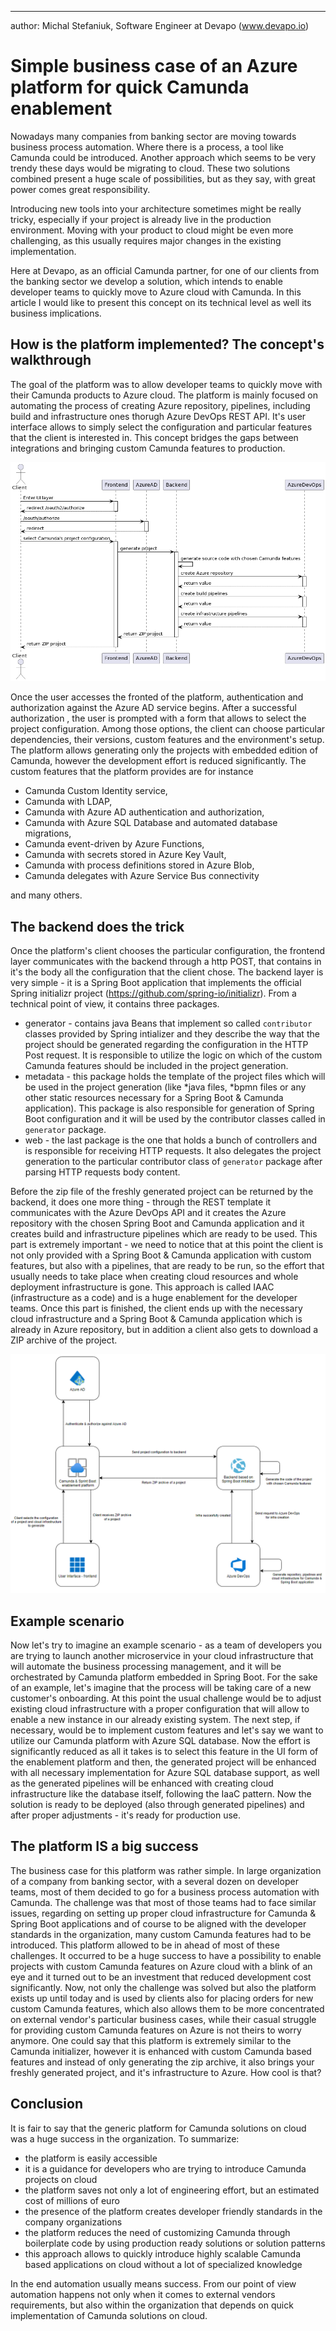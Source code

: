 ---
author: Michal Stefaniuk, Software Engineer at Devapo (www.devapo.io)

# Simple business case of an Azure platform for quick Camunda enablement
Nowadays many companies from banking sector are moving towards business process automation. 
Where there is a process, a tool like Camunda could be introduced. 
Another approach which seems to be very trendy these days would be migrating to cloud. These two solutions combined
present a huge scale of possibilities, but as they say, with great power comes great responsibility.

Introducing new tools into your architecture sometimes might be really tricky, especially if your project is already live
in the production environment. Moving with your product to cloud might be even more challenging, as this usually requires
major changes in the existing implementation.

Here at Devapo, as an official Camunda partner, for one of our clients from the banking sector we develop a solution, which intends to enable developer
teams to quickly move to Azure cloud with Camunda. In this article I would like to present this concept on its technical level as well its business implications.

## How is the platform implemented? The concept's walkthrough
The goal of the platform was to allow developer teams to quickly move with their Camunda products to Azure cloud. The platform is mainly focused
on automating the process of creating Azure repository, pipelines, including build and infrastructure ones thorugh Azure DevOps REST API.
It's user interface allows to simply select the configuration and particular features that the client is interested in. This concept bridges the gaps
between integrations and bringing custom Camunda features to production.

![image info](./msc.png)

Once the user accesses the fronted of the platform, authentication and authorization against the Azure AD service begins. After a successful authorization
, the user is prompted with a form that allows to select the project configuration. Among those options, the client can choose particular dependencies, their versions, custom features and the environment's setup. The platform
allows generating only the projects with embedded edition of Camunda, however the development effort is reduced significantly. The custom
features that the platform provides are for instance

* Camunda Custom Identity service,
* Camunda with LDAP,
* Camunda with Azure AD authentication and authorization,
* Camunda with Azure SQL Database and automated database migrations,
* Camunda event-driven by Azure Functions,
* Camunda with secrets stored in Azure Key Vault,
* Camunda with process definitions stored in Azure Blob,
* Camunda delegates with Azure Service Bus connectivity

and many others.  


## The backend does the trick
Once the platform's client chooses the particular configuration, the frontend layer communicates with the backend through a http POST, that contains in it's the body all the configuration that the client chose. The backend layer is very simple - it is a Spring Boot application that implements the official Spring initializr project (https://github.com/spring-io/initializr).
From a technical point of view, it contains three packages.
* generator - contains java Beans that implement so called `contributor` classes provided by Spring intializer and they describe the way that the 
  project should be generated regarding the configuration in the HTTP Post request. It is responsible to utilize the logic on which of the custom Camunda features should
  be included in the project generation.
* metadata - this package holds the template of the project files which will be used in the project generation (like *java files, *bpmn files or any other static resources necessary for a Spring Boot & Camunda application). This package is also
responsible for generation of Spring Boot configuration and it will be used by the contributor classes called in `generator` package.
* web - the last package is the one that holds a bunch of controllers and is responsible for receiving HTTP requests. It also delegates the project generation
to the particular contributor class of `generator` package after parsing HTTP requests body content.
  
Before the zip file of the freshly generated project can be returned by the backend, it does one more thing - through the REST template it communicates with the Azure DevOps API
and it creates the Azure repository with the chosen Spring Boot and Camunda application and it creates build and infrastructure pipelines which are ready to be used. This part is
extremely important - we need to notice that at this point the client is not only provided with a Spring Boot & Camunda application with custom features, but
also with a pipelines, that are ready to be run, so the effort that usually needs to take place when creating cloud resources and whole deployment infrastructure is
gone. This approach is called IAAC (infrastructure as a code) and is a huge enablement for the developer teams. Once this part is finished,
the client ends up with the necessary cloud infrastructure and a Spring Boot & Camunda application which is already in Azure repository,
but in addition a client also gets to download a ZIP archive of the project.

![image info](./azure_diagram.png)

## Example scenario

Now let's try to imagine an example scenario - as a team of developers you are trying to launch another microservice in your cloud infrastructure 
that will automate the business processing management, and it will be orchestrated by Camunda platform embedded in Spring Boot. For the sake of an example, let's imagine
that the process will be taking care of a new customer's onboarding. At this point the usual challenge would be to adjust existing cloud infrastructure with a proper 
configuration that will allow to enable a new instance in our already existing system. The next step, if necessary, would be to implement custom features and let's say we want
to utilize our Camunda platform with Azure SQL database. Now the effort is significantly reduced as all it takes is to select this feature in the UI form of the enablement
platform and then, the generated project will be enhanced with all necessary implementation for Azure SQL database support, as well as the generated pipelines will be enhanced
with creating cloud infrastructure like the database itself, following the IaaC pattern. Now the solution is ready to be deployed (also through generated pipelines) and
after proper adjustments - it's ready for production use. 

## The platform IS a big success
  
The business case for this platform was rather simple. In large organization of a company from banking sector, with a several dozen on developer teams, most of them
decided to go for a business process automation with Camunda. The challenge was that most of those teams had to face similar issues,
regarding on setting up proper cloud infrastructure for Camunda & Spring Boot applications and of course to be aligned with the developer
standards in the organization, many custom Camunda features had to be introduced. This platform allowed to be in ahead of most of these
challenges. It occurred to be a huge success to have a possibility to enable projects with custom Camunda features on Azure cloud with a blink
of an eye and it turned out to be an investment that reduced development cost significantly. Now, not only the challenge was solved but also 
the platform exists up until today and is used by clients also for placing orders for new custom Camunda features, which also allows them to 
be more concentrated on external vendor's particular business cases, while their casual struggle for providing custom Camunda features on Azure is not 
theirs to worry anymore. One could say that this platform is extremely similar to the Camunda initializer,
however it is enhanced with custom Camunda based features and instead of only generating the zip archive, it
also brings your freshly generated project, and it's infrastructure to Azure. How cool is that?

## Conclusion
It is fair to say that the generic platform for Camunda solutions on cloud was a huge success in the organization. To summarize:
* the platform is easily accessible
* it is a guidance for developers who are trying to introduce Camunda projects on cloud
* the platform saves not only a lot of engineering effort, but an estimated cost of millions of euro
* the presence of the platform creates developer friendly standards in the company organizations
* the platform reduces the need of customizing Camunda through boilerplate code by using production ready solutions or solution patterns
* this approach allows to quickly introduce highly scalable Camunda based applications on cloud without a lot of specialized knowledge

In the end automation usually means success. From our point of view automation happens not only when it comes to external vendors requirements,
but also within the organization that depends on quick implementation of Camunda solutions on cloud.